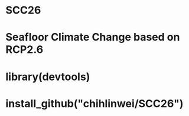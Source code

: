 # SCC26
# Seafloor Climate Change based on RCP2.6
# library(devtools)
# install_github("chihlinwei/SCC26")
